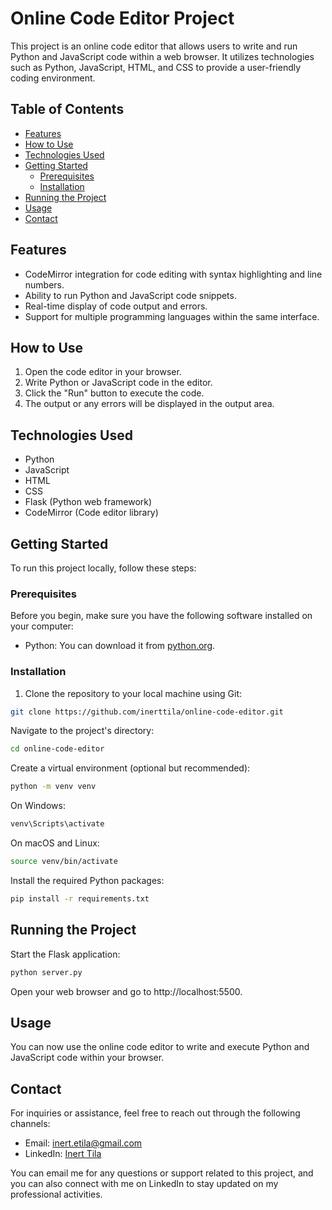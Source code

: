 # Online Code Editor Project
This project is an online code editor that allows users to write and run Python and JavaScript code within a web browser. It utilizes technologies such as Python, JavaScript, HTML, and CSS to provide a user-friendly coding environment.

## Table of Contents
- [Features](#features)
- [How to Use](#how-to-use)
- [Technologies Used](#technologies-used)
- [Getting Started](#getting-started)
  - [Prerequisites](#prerequisites)
  - [Installation](#installation)
- [Running the Project](#running-the-project)
- [Usage](#usage)
- [Contact](#Contact)

## Features
- CodeMirror integration for code editing with syntax highlighting and line numbers.
- Ability to run Python and JavaScript code snippets.
- Real-time display of code output and errors.
- Support for multiple programming languages within the same interface.

## How to Use
1. Open the code editor in your browser.
2. Write Python or JavaScript code in the editor.
3. Click the "Run" button to execute the code.
4. The output or any errors will be displayed in the output area.

## Technologies Used
- Python
- JavaScript
- HTML
- CSS
- Flask (Python web framework)
- CodeMirror (Code editor library)

## Getting Started

To run this project locally, follow these steps:

### Prerequisites

Before you begin, make sure you have the following software installed on your computer:

- Python: You can download it from [python.org](https://www.python.org/downloads/).

### Installation

1. Clone the repository to your local machine using Git:

```bash
git clone https://github.com/inerttila/online-code-editor.git
```
Navigate to the project's directory:
  ```bash
cd online-code-editor
  ```
Create a virtual environment (optional but recommended):
  ```bash
python -m venv venv
  ```
On Windows:
  ```bash
venv\Scripts\activate
  ```
On macOS and Linux:
  ```bash
source venv/bin/activate
  ```
Install the required Python packages:
  ```bash
pip install -r requirements.txt
  ```
## Running the Project
Start the Flask application:
```bash
python server.py
 ```
 Open your web browser and go to http://localhost:5500.
 
## Usage
You can now use the online code editor to write and execute Python and JavaScript code within your browser.

## Contact

For inquiries or assistance, feel free to reach out through the following channels:

- Email: [inert.etila@gmail.com](mailto:inert.etila@gmail.com)
- LinkedIn: [Inert Tila](https://al.linkedin.com/in/inerttila)

You can email me for any questions or support related to this project, and you can also connect with me on LinkedIn to stay updated on my professional activities.
